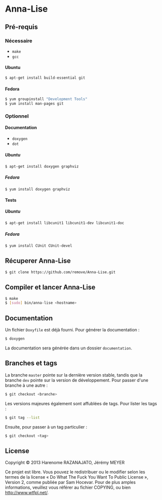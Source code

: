 Anna-Lise
=========

Pré-requis
----------
### Nécessaire

- ```make```
- ```gcc```

#### Ubuntu
```bash
$ apt-get install build-essential git
```

#### Fedora
```bash
$ yum groupinstall "Development Tools"
$ yum install man-pages git
```

### Optionnel
#### Documentation

- ```doxygen```
- ```dot```

##### Ubuntu
```bash
$ apt-get install doxygen graphviz
```
##### Fedora
```bash
$ yum install doxygen graphviz
```

#### Tests
##### Ubuntu
```bash
$ apt-get install libcunit1 libcunit1-dev libcunit1-doc
```

##### Fedora
```bash
$ yum install CUnit CUnit-devel
```

Récuperer Anna-Lise
-------------------

```bash
$ git clone https://github.com/remove/Anna-Lise.git
```

Compiler et lancer Anna-Lise
----------------------------
```bash
$ make
$ [sudo] bin/anna-lise <hostname>
```

Documentation
-------------
Un fichier ```Doxyfile``` est déjà fourni. Pour générer la documentation :
```bash
$ doxygen
```
La documentation sera générée dans un dossier ```documentation```.

Branches et tags
----------------
La branche ```master``` pointe sur la dernière version stable, tandis que la branche ```dev``` pointe sur la version de développement. Pour passer d'une branche à une autre :
```bash
$ git checkout <branche>
```

Les versions majeures également sont affublées de tags. Pour lister les tags :
```bash
$ git tag --list
```
Ensuite, pour passer à un tag particulier :
```bash
$ git checkout <tag>
```

License
-------
Copyright © 2013 Harenome RAZANAJATO, Jérémy MEYER

Ce projet est libre. Vous pouvez le redistribuer ou le modifier selon les termes de la license « Do What The Fuck You Want To Public License », Version 2, comme publiée par Sam Hocevar. Pour de plus amples informations, veuillez vous référer au fichier COPYING, ou bien http://www.wtfpl.net/.
